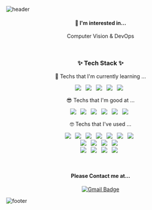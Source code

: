 <!--
**Si-jeong/Si-jeong** is a ✨ _special_ ✨ repository because its `README.md` (this file) appears on your GitHub profile.

Here are some ideas to get you started:

- 🔭 I’m currently working on ...
- 🌱 I’m currently learning ...
- 👯 I’m looking to collaborate on ...
- 🤔 I’m looking for help with ...
- 💬 Ask me about ...
- 📫 How to reach me: ...
- 😄 Pronouns: ...
- ⚡ Fun fact: ...
분홍: 1, 12
다홍: 3, 5, 25
살구: 3
갈색: 16, 20
베이지: 17
노랑: 11, 21, 24
초록: 14
연두: 26, 6, 10
민트: 0, 7, 8
하늘: 4, 9
: 18, 27, 28
찐그레이: 19
-->
![header](https://capsule-render.vercel.app/api?type=waving&section=header&color=auto&customColorList=24&height=180&animation=fadeIn&text=Hi,%20I'm%20Si-jeong&fontColor=fff&fontSize=50&fontAlign=50)

<h4 align="center"> 🔭 I'm interested in...</h4>
<p align="center"> Computer Vision & DevOps </p>

</br>

<!-- https://simpleicons.org/?q=sass -->
<h3 align="center"><b>✨ Tech Stack ✨</b></h3>

<p align="center">
  🌱 Techs that I'm currently learning ...
</p>
<p align="center">
  <img src="https://img.shields.io/badge/Pytorch-EE4C2C?style=flat-square&logo=Pytorch&logoColor=white"/></a> &nbsp     
  <img src="https://img.shields.io/badge/YOLOv5-00FFFF?style=flat-square&logo=Pytorch&logoColor=white"/></a> &nbsp
  <img src="https://img.shields.io/badge/OpenCV-5C3EE8?style=flat-square&logo=OpenCV&logoColor=white"/></a> &nbsp
  <img src="https://img.shields.io/badge/Ubuntu-E95420?style=flat-square&logo=Ubuntu&logoColor=white"/></a> &nbsp 
  <img src="https://img.shields.io/badge/ROS-22314E?style=flat-square&logo=ROS&logoColor=white"/></a> &nbsp 
</p>

<p align="center">
  😎 Techs that I'm good at ...
</p>
<p align="center">
  <img src="https://img.shields.io/badge/Python-3766AB?style=flat-square&logo=Python&logoColor=white"/></a> &nbsp
  <img src="https://img.shields.io/badge/C-A8B9CC?style=flat-square&logo=C&logoColor=white"/></a> &nbsp
  <img src="https://img.shields.io/badge/Java-007396?style=flat-square&logo=Java&logoColor=white"/></a> &nbsp
  <img src="https://img.shields.io/badge/Flask-000000?style=flat-square&logo=Flask&logoColor=white"/></a> &nbsp 
  <img src="https://img.shields.io/badge/MongoDB-47A248?style=flat-square&logo=MongoDB&logoColor=white"/></a> &nbsp 
  <img src="https://img.shields.io/badge/Docker-2496ED?style=flat-square&logo=Docker&logoColor=white"/></a> &nbsp
</p>

<p align="center">
<!--  🤓 Techs that I've used at least once -->
 🤓 Techs that I've used ... 
</p>
<p align="center">
<img src="https://img.shields.io/badge/HTML5-E34F26?style=flat-square&logo=HTML5&logoColor=white"/></a> &nbsp
<img src="https://img.shields.io/badge/CSS3-1572B6?style=flat-square&logo=CSS3&logoColor=white"/></a> &nbsp
<img src="https://img.shields.io/badge/JavaScript-F7DF1E?style=flat-square&logo=JavaScript&logoColor=white"/></a> &nbsp
<img src="https://img.shields.io/badge/NGINX-009639?style=flat-square&logo=NGINX&logoColor=white"/></a> &nbsp
<img src="https://img.shields.io/badge/C++-00599C?style=flat-square&logo=c%2B%2B&logoColor=white"/></a> &nbsp 
<img src="https://img.shields.io/badge/PHP-777BB4?style=flat-square&logo=PHP&logoColor=white"/></a> &nbsp
<img src="https://img.shields.io/badge/Django-092E20?style=flat-square&logo=Django&logoColor=white"/></a> &nbsp

</br>
<img src="https://img.shields.io/badge/MySQL-4479A1?style=flat-square&logo=MySQL&logoColor=white"/></a> &nbsp 
<img src="https://img.shields.io/badge/PostgreSQL-4169E1?style=flat-square&logo=PostgreSQL&logoColor=white"/></a> &nbsp 
<img src="https://img.shields.io/badge/Microsoft%20SQL%20Server-CC2927?style=flat-square&logo=MicrosoftSQLServer&logoColor=white"/></a> &nbsp 
<img src="https://img.shields.io/badge/Redis-DC382D?style=flat-square&logo=Redis&logoColor=white"/></a> &nbsp 
</br>
<img src="https://img.shields.io/badge/Apache%20Hadoop-66CCFF?style=flat-square&logo=ApacheHadoop&logoColor=white"/></a> &nbsp 
<img src="https://img.shields.io/badge/Amazon AWS-232F3E?style=flat-square&logo=Amazon%20AWS&logoColor=white"/></a> &nbsp 
<img src="https://img.shields.io/badge/OpenGL-5586A4?style=flat-square&logo=OpenGL&logoColor=white"/></a> &nbsp 
<img src="https://img.shields.io/badge/TensorFlow-FF6F00?style=flat-square&logo=TensorFlow&logoColor=white"/></a> &nbsp 
</p>

<!-- If you wonder how I study alone?  -->
<!-- If you wonder what kind of project I've been working on?  -->

<!-- tokyonight
algolia
nightowl
blue-green
ayu-mirage -->
<!-- [![Si-jeong's GitHub stats](https://github-readme-stats.vercel.app/api?username=Si-jeong&hide=stars&hide_border=true&count_private=true&show_icons=true&theme=tokyonight)](https://github.com/Si-jeong/github-readme-stats) -->
<!-- ![Top Langs](https://github-readme-stats.vercel.app/api/top-langs/?username=Si-jeong&layout=compact&theme=tokyonight) -->

<!-- <div align=center>
  <img src="http://mazassumnida.wtf/api/v2/generate_badge?boj=ssonge413">
</div>
 -->

<!-- 
</br>

<p align="center">
<a href="ssonge413@gmail.com"><img src="https://img.shields.io/badge/Gmail-EA4335?style=flat-square&logo=Gmail&logoColor=white"/></a> &nbsp 
</p> -->

</br>

<div align="center"> 
<h4 align="center"><b> Please Contact me at... </b></h4>

<!-- [![Gmail Badge](https://img.shields.io/badge/Gmail-d14836?style=flat-square&logo=Gmail&logoColor=white&link=mailto:ssonge413@gmail.com)](mailto:ssonge413@gmail.com) -->
[![Gmail Badge](https://img.shields.io/badge/Gmail-EA4335?style=flat-square&logo=Gmail&logoColor=white&link=mailto:ssonge413@gmail.com)](mailto:ssonge413@gmail.com)
</div>

![footer](https://capsule-render.vercel.app/api?type=waving&section=footer&color=auto&customColorList=11&height=200)

